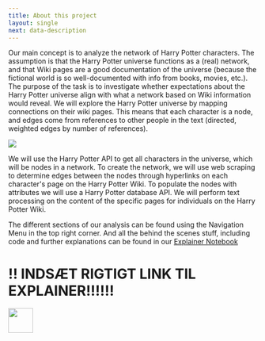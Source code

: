 ```yaml
---
title: About this project
layout: single
next: data-description
---
```

 Our main concept is to analyze the network of Harry Potter characters. The assumption is that the Harry Potter universe functions as a (real) network, and that Wiki pages are a good documentation of the universe (because the fictional world is so well-documented with info from books, movies, etc.). The purpose of the task is to investigate whether expectations about the Harry Potter universe align with what a network based on Wiki information would reveal. We will explore the Harry Potter universe by mapping connections on their wiki pages. This means that each character is a node, and edges come from references to other people in the text (directed, weighted edges by number of references). 

 <img src="/images/Hogwarts.jpg" />

We will use the Harry Potter API to get all characters in the universe, which will be nodes in a network. To create the network, we will use web scraping to determine edges between the nodes through hyperlinks on each character's page on the Harry Potter Wiki. To populate the nodes with attributes we will use a Harry Potter database API. We will perform text processing on the content of the specific pages for individuals on the Harry Potter Wiki.

The different sections of our analysis can be found using the Navigation Menu in the top right corner. And all the behind the scenes stuff, including code and further explanations can be found in our [Explainer Notebook](explainer-notebook.html)


# !! INDSÆT RIGTIGT LINK TIL EXPLAINER!!!!!!

 <img src="/images/LYN.png" width="50" height="50" />
